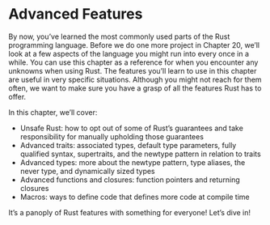 # Advanced Features


By now, you’ve learned the most commonly used parts of the Rust programming language. Before we do one more project in Chapter 20, we’ll look at a few aspects of the language you might run into every once in a while. You can use this chapter as a reference for when you encounter any unknowns when using Rust. The features you’ll learn to use in this chapter are useful in very specific situations. Although you might not reach for them often, we want to make sure you have a grasp of all the features Rust has to offer.

In this chapter, we’ll cover:

-   Unsafe Rust: how to opt out of some of Rust’s guarantees and take responsibility for manually upholding those guarantees
-   Advanced traits: associated types, default type parameters, fully qualified syntax, supertraits, and the newtype pattern in relation to traits
-   Advanced types: more about the newtype pattern, type aliases, the never type, and dynamically sized types
-   Advanced functions and closures: function pointers and returning closures
-   Macros: ways to define code that defines more code at compile time

It’s a panoply of Rust features with something for everyone! Let’s dive in!